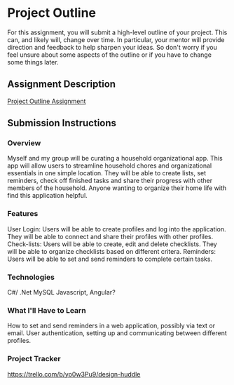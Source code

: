 # Project Outline
For this assignment, you will submit a high-level outline of your project. This can, and likely will, change over time. In particular, your mentor will provide direction and feedback to help sharpen your ideas. So don't worry if you feel unsure about some aspects of the outline or if you have to change some things later.

## Assignment Description
[Project Outline Assignment](https://education.launchcode.org/liftoff/modules/assignments/project-outline)

## Submission Instructions

### Overview
Myself and my group will be curating a household organizational app.  This app will allow users to streamline household chores and organizational essentials in one simple location.  They will be able to create lists, set reminders, check off finished tasks and share their progress with other members of the household.  Anyone wanting to organize their home life with find this application helpful.
### Features
User Login: Users will be able to create profiles and log into the application. They will be able to connect and share their profiles with other profiles.
Check-lists:  Users will be able to create, edit and delete checklists.  They will be able to organize checklists based on different critera.
Reminders:  Users will be able to set and send reminders to complete certain tasks.
### Technologies
C#/ .Net
MySQL
Javascript, Angular?
### What I'll Have to Learn
How to set and send reminders in a web application, possibly via text or email.
User authentication, setting up and communicating between different profiles.
### Project Tracker
https://trello.com/b/yo0w3Pu9/design-huddle
